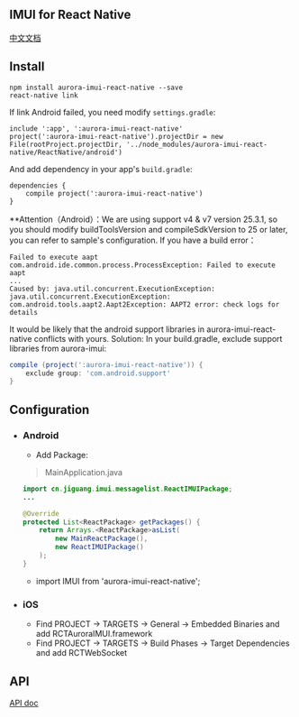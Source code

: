 ## IMUI for React Native

[中文文档](./README_zh.md)

## Install

```
npm install aurora-imui-react-native --save
react-native link
```

If link Android failed, you need modify `settings.gradle`:

```
include ':app', ':aurora-imui-react-native'
project(':aurora-imui-react-native').projectDir = new File(rootProject.projectDir, '../node_modules/aurora-imui-react-native/ReactNative/android')
```

And add dependency in your app's `build.gradle`:

```
dependencies {
    compile project(':aurora-imui-react-native')
}
```

**Attention（Android）：We are using support v4 & v7 version 25.3.1, so you should modify buildToolsVersion and compileSdkVersion to 25 or later, you can refer to sample's configuration. If you have a build error：

```
Failed to execute aapt
com.android.ide.common.process.ProcessException: Failed to execute aapt
...
Caused by: java.util.concurrent.ExecutionException: java.util.concurrent.ExecutionException: com.android.tools.aapt2.Aapt2Exception: AAPT2 error: check logs for details
```

It would be likely that the android support  libraries in  aurora-imui-react-native conflicts with yours. Solution: In your build.gradle, exclude support libraries from aurora-imui:

```groovy
compile (project(':aurora-imui-react-native')) {
    exclude group: 'com.android.support'
}
```



## Configuration

- ### Android

  - Add Package:

  > MainApplication.java

  ```java
  import cn.jiguang.imui.messagelist.ReactIMUIPackage;
  ...

  @Override
  protected List<ReactPackage> getPackages() {
      return Arrays.<ReactPackage>asList(
          new MainReactPackage(),
          new ReactIMUIPackage()
      );
  }
  ```

  - import IMUI from 'aurora-imui-react-native';


- ### iOS

  - Find PROJECT -> TARGETS -> General -> Embedded Binaries  and add RCTAuroraIMUI.framework
  - Find PROJECT -> TARGETS ->  Build Phases -> Target Dependencies and add RCTWebSocket

## API

[API doc](./docs/APIs.md)
